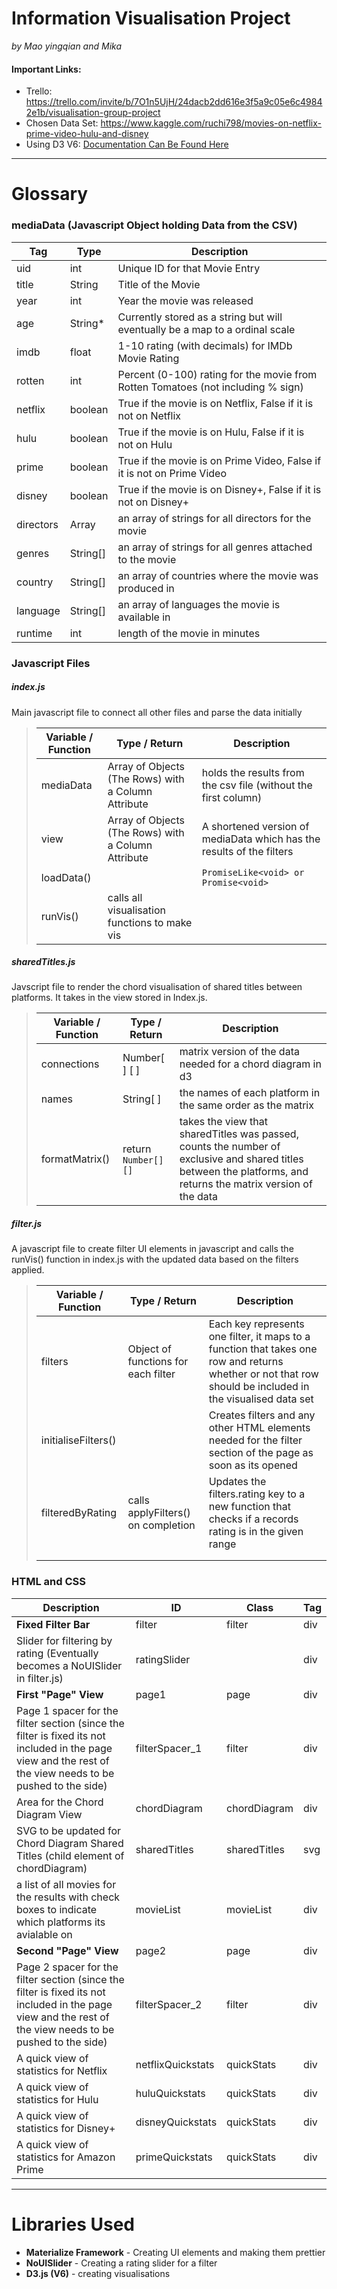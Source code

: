 # Information Visualisation Project
*by Mao yingqian and Mika*

#### Important Links: 
- Trello: https://trello.com/invite/b/7O1n5UjH/24dacb2dd616e3f5a9c05e6c49842e1b/visualisation-group-project
- Chosen Data Set: https://www.kaggle.com/ruchi798/movies-on-netflix-prime-video-hulu-and-disney
- Using D3 V6: [Documentation Can Be Found Here](https://github.com/d3/d3/blob/master/API.md)

---
# Glossary 

### mediaData (Javascript Object holding Data from the CSV)

| Tag       | Type     | Description                                                  |
| --------- | -------- | ------------------------------------------------------------ |
| uid       | int      | Unique ID for that Movie Entry                               |
| title     | String   | Title of the Movie                                           |
| year      | int      | Year the movie was released                                  |
| age       | String*  | Currently stored as a string but will eventually be a map to a ordinal scale |
| imdb      | float    | 1-10 rating (with decimals) for IMDb Movie Rating            |
| rotten    | int      | Percent (0-100) rating for the movie from Rotten Tomatoes (not including % sign) |
| netflix   | boolean  | True if the movie is on Netflix, False if it is not on Netflix |
| hulu      | boolean  | True if the movie is on Hulu, False if it is not on Hulu     |
| prime     | boolean  | True if the movie is on Prime Video, False if it is not on Prime Video |
| disney    | boolean  | True if the movie is on Disney+, False if it is not on Disney+ |
| directors | Array    | an array of strings for all directors for the movie          |
| genres    | String[] | an array of strings for all genres attached to the movie     |
| country   | String[] | an array of countries where the movie was produced in        |
| language  | String[] | an array of languages the movie is available in              |
| runtime   | int      | length of the movie in minutes                               |



### Javascript Files 

##### index.js

Main javascript file to connect all other files and parse the data initially 

>| Variable / Function | Type / Return                                       | Description                                                  |
>| ------------------- | --------------------------------------------------- | ------------------------------------------------------------ |
>| mediaData           | Array of Objects (The Rows) with a Column Attribute | holds the results from the csv file (without the first column) |
>| view                | Array of Objects (The Rows) with a Column Attribute | A shortened version of mediaData which has the results of the filters |
>| loadData()          |                                                     | `PromiseLike<void> or Promise<void>`                         |
>| runVis()            | calls all visualisation functions to make vis       |                                                              |

##### sharedTitles.js

Javscript file to render the chord visualisation of shared titles between platforms. It takes in the view stored in Index.js. 

>| Variable / Function | Type / Return           | Description                                                  |
>| ------------------- | ----------------------- | ------------------------------------------------------------ |
>| connections         | Number[ ] [ ]           | matrix version of the data needed for a chord diagram in d3  |
>| names               | String[ ]               | the names of each platform in the same order as the matrix   |
>| formatMatrix()      | return ```Number[][]``` | takes the view that sharedTitles was passed, counts the number of exclusive and shared titles between the platforms, and returns the matrix version of the data |

##### filter.js

A javascript file to create filter UI elements in javascript and calls the runVis() function in index.js with the updated data based on the filters applied.

>| Variable / Function | Type / Return                       | Description                                                  |
>| ------------------- | ----------------------------------- | ------------------------------------------------------------ |
>| filters             | Object of functions for each filter | Each key represents one filter, it maps to a function that takes one row and returns whether or not that row should be included in the visualised data set |
>| initialiseFilters() |                                     | Creates filters and any other HTML elements needed for the filter section of the page as soon as its opened |
>| filteredByRating    | calls applyFilters() on completion  | Updates the filters.rating key to a new function that checks if a records rating is in the given range |
>|                     |                                     |                                                              |
>|                     |                                     |                                                              |

### HTML and CSS

| Description                                                  | ID                | Class        | Tag  |
| ------------------------------------------------------------ | ----------------- | ------------ | ---- |
| **Fixed Filter Bar**                                         | filter            | filter       | div  |
| Slider for filtering by rating (Eventually becomes a NoUISlider in filter.js) | ratingSlider      |              | div  |
| **First "Page" View**                                        | page1             | page         | div  |
| Page 1 spacer for the filter section (since the filter is fixed its not included in the page view and the rest of the view needs to be pushed to the side) | filterSpacer_1    | filter       | div  |
| Area for the Chord Diagram View                              | chordDiagram      | chordDiagram | div  |
| SVG to be updated for Chord Diagram Shared Titles (child element of chordDiagram) | sharedTitles      | sharedTitles | svg  |
| a list of all movies for the results with check boxes to indicate which platforms its avialable on | movieList         | movieList    | div  |
| **Second "Page" View**                                       | page2             | page         | div  |
| Page 2 spacer for the filter section (since the filter is fixed its not included in the page view and the rest of the view needs to be pushed to the side) | filterSpacer_2    | filter       | div  |
| A quick view of statistics for Netflix                       | netflixQuickstats | quickStats   | div  |
| A quick view of statistics for Hulu                          | huluQuickstats    | quickStats   | div  |
| A quick view of statistics for Disney+                       | disneyQuickstats  | quickStats   | div  |
| A quick view of statistics for Amazon Prime                  | primeQuickstats   | quickStats   | div  |

---

# Libraries Used

* **Materialize Framework** - Creating UI elements and making them prettier 
* **NoUISlider** - Creating a rating slider for a filter 
* **D3.js (V6)**  - creating visualisations 

